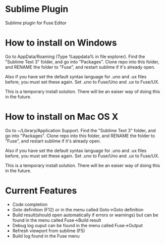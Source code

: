 Sublime Plugin
==================
Sublime plugin for Fuse Editor

How to install on Windows
=================
Go to AppData/Roaming (Type %appdata% in file explorer). Find the "Sublime Text 3" folder, and go into "Packages".
Clone repo into this folder, and RENAME the folder to "Fuse", and restart sublime if it's already open.

Also if you have set the default syntax language for .uno and .ux files before, you must set these again. Set .uno to Fuse/Uno and .ux to Fuse/UX.

This is a temporary install solution. There will be an eaiser way of doing this in the future.

How to install on Mac OS X
=================
Go to ~/Library/Application Support. Find the "Sublime Text 3" folder, and go into "Packages".
Clone repo into this folder, and RENAME the folder to "Fuse", and restart sublime if it's already open.

Also if you have set the default syntax language for .uno and .ux files before, you must set these again. Set .uno to Fuse/Uno and .ux to Fuse/UX.

This is a temporary install solution. There will be an eaiser way of doing this in the future.

Current Features
=================
* Code completion
* Goto definition (F12) or in the menu called Goto->Goto definition
* Build result(should open automatically if errors or warnings) but can be found in the menu called Fuse->Build result
* Debug log ouput can be found in the menu called Fuse->Output
* Refresh viewport from sublime (F5)
* Build log found in the Fuse menu
